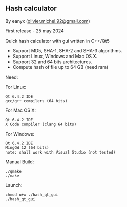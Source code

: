 ## Hash calculator

By eanyx (olivier.michel.92@gmail.com)

First release - 25 may 2024

Quick hash calculator with gui written in C++/Qt5

- Support MD5, SHA-1, SHA-2 and SHA-3 algorithms.
- Support Linux, Windows and Mac OS X.
- Support 32 and 64 bits architectures.
- Compute hash of file up to 64 GB (need ram)

Need:

For Linux:
	
	Qt 6.4.2 IDE
	gcc/g++ compilers (64 bits)

For Mac OS X:
	
	Qt 6.4.2 IDE
	X Code compiler (clang 64 bits)

For Windows:
	
	Qt 6.4.2 IDE
	MingGW 12 (64 bits)
	note: shall work with Visual Studio (not tested)

Manual Build:

	./qmake
	./make

Launch:

	chmod u+x ./hash_qt_gui
	./hash_qt_gui

